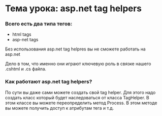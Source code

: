 ﻿# Тема урока: asp.net tag helpers

### Всего есть два типа тегов:
* html tags
* asp-net tags 


Без использования asp.net tag helpres вы не сможете работать на asp.net 

Дело в том, что именно они играют ключевую роль в связке нашего .cshtml и .cs файла.

### Как работают asp.net tag helpers?

По сути вы даже сами можете создать свой tag helper. Для этого надо создать класс
который будет наследоваться от класса TagHelper. В этом классе вы можете переопределить
метод Process. В этом методе вы можете получить доступ к атрибутам тега и т.д.




